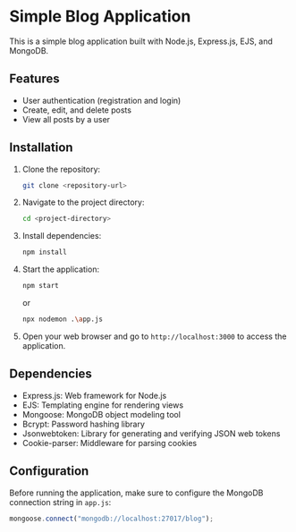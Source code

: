 # Simple Blog Application

This is a simple blog application built with Node.js, Express.js, EJS, and MongoDB.

## Features

- User authentication (registration and login)
- Create, edit, and delete posts
- View all posts by a user

## Installation

1. Clone the repository:

   ```bash
   git clone <repository-url>
   ```

2. Navigate to the project directory:

   ```bash
   cd <project-directory>
   ```

3. Install dependencies:

   ```bash
   npm install
   ```

4. Start the application:

   ```bash
   npm start
   ```

   or

   ```bash
   npx nodemon .\app.js
   ```

5. Open your web browser and go to `http://localhost:3000` to access the application.

## Dependencies

- Express.js: Web framework for Node.js
- EJS: Templating engine for rendering views
- Mongoose: MongoDB object modeling tool
- Bcrypt: Password hashing library
- Jsonwebtoken: Library for generating and verifying JSON web tokens
- Cookie-parser: Middleware for parsing cookies

## Configuration

Before running the application, make sure to configure the MongoDB connection string in `app.js`:

```javascript
mongoose.connect("mongodb://localhost:27017/blog");
```